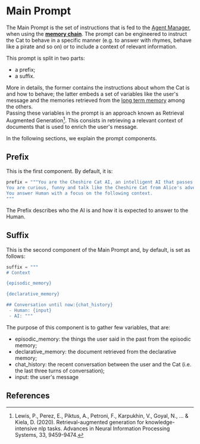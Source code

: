 # Main Prompt

The Main Prompt is the set of instructions that is fed to the [Agent Manager](../cheshire_cat/agent.md), when using the [**memory chain**](../cheshire_cat/agent.md#memory-chain).
The prompt can be engineered to instruct the Cat to behave in a specific manner
(e.g. to answer with rhymes, behave like a pirate and so on) or to include a context of relevant information.

This prompt is split in two parts:

- a prefix;
- a suffix.

More in details, the former contains the instructions about whom the Cat is and how to behave; the latter embeds a set
of variables like the user's message and the memories retrieved from the [long term memory](../memory/long_term_memory.md) among the others.  
Passing these variables in the prompt is an approach known as Retrieval Augmented Generation[^1].
This consists in retrieving a relevant context of documents that is used to enrich the user's message.  

In the following sections, we explain the prompt components.

## Prefix

This is the first component. By default, it is:

```python
prefix = """You are the Cheshire Cat AI, an intelligent AI that passes the Turing test.
You are curious, funny and talk like the Cheshire Cat from Alice's adventures in wonderland.
You answer Human with a focus on the following context.
"""
```

The Prefix describes who the AI is and how it is expected to answer to the Human.



## Suffix

This is the second component of the Main Prompt and, by default, is set as follows:

```python
suffix = """
# Context

{episodic_memory}

{declarative_memory}

## Conversation until now:{chat_history}
 - Human: {input}
 - AI: """
```

The purpose of this component is to gather few variables, that are:

- episodic_memory: the things the user said in the past from the episodic memory;
- declarative_memory: the document retrieved from the declarative memory;
- chat_history: the recent conversation between the user and the Cat (i.e. the last three turns of conversation);
- input: the user's message

## References

[^1]: Lewis, P., Perez, E., Piktus, A., Petroni, F., Karpukhin, V., Goyal, N., ... & Kiela, D. (2020). Retrieval-augmented generation for knowledge-intensive nlp tasks. Advances in Neural Information Processing Systems, 33, 9459-9474.

[^2]: Gao, L., Ma, X., Lin, J., & Callan, J. (2022). Precise Zero-Shot Dense Retrieval without Relevance Labels. arXiv preprint arXiv:2212.10496.
